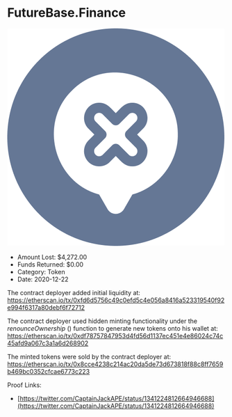 # FutureBase.Finance
![FutureBase.Finance](/rektimages/FutureBase.Finance.png)
- Amount Lost: $4,272.00
- Funds Returned: $0.00
- Category: Token
- Date: 2020-12-22

The contract deployer added initial liquidity at:  
https://etherscan.io/tx/0xfd6d5756c49c0efd5c4e056a8416a523319540f92e994f6317a80debf6f72712  
  
The contract deployer used hidden minting functionality under the _renounceOwnership_ () function to generate new tokens onto his wallet at:  
https://etherscan.io/tx/0xdf78757847953d4fd56d1137ec451e4e86024c74c45afd9a067c3a1a6d268902  
  
The minted tokens were sold by the contract deployer at:  
https://etherscan.io/tx/0x8cce4238c214ac20da5de73d673818f88c8ff7659b469bc0352cfcae6773c223


Proof Links:
- [https://twitter.com/CaptainJackAPE/status/1341224812664946688](https://twitter.com/CaptainJackAPE/status/1341224812664946688)


